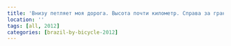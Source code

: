 ```yaml
---
title: 'Внизу петляет моя дорога. Высота почти километр. Справа за границей кадра гора God's Finger (Dedo de Deus)'
location: ''
tags: [all, 2012]
categories: [brazil-by-bicycle-2012]
---
```

